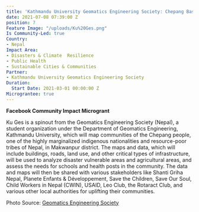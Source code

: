 ```yaml
---
title: 'Kathmandu University Geomatics Engineering Society: Chepang Basti Mapping'
date: 2021-07-08 07:39:00 Z
position: 7
Feature Image: "/uploads/Ku%20Ges.png"
Is Community-Led: true
Country:
- Nepal
Impact Area:
- Disasters & Climate  Resilience
- Public Health
- Sustainable Cities & Communities
Partner:
- Kathmandu University Geomatics Engineering Society
Duration:
  Start Date: 2021-03-01 00:00:00 Z
Micrograntee: true
---
```


**Facebook Community Impact Microgrant**

Ku Ges is a spinout from the Geomatics Engineering Society (Nepal), a student organization under the Department of Geomatics Engineering, Kathmandu University, which will map communities of the Chepang people, one of the highly marginalized indigenous nationalities and resource-poor tribes of Nepal, in Makwanpur district. The maps and data, which will include buildings, roads, land use, and other critical types of infrastructure, will be used to analyze disaster vulnerable areas and agricultural areas, and assess the needs for schools and health posts in the community. The data and maps will then be shared with various stakeholders like Shanti Griha Nepal, Planete Enfants & Développement, Save the Children, Save Our Soul, Child Workers in Nepal (CWIN), USAID, Leo Club, the Rotaract Club, and various other local authorities for uplifting their communities.

Photo Source: [Geomatics Engineering Society](http://ges.ku.edu.np/)